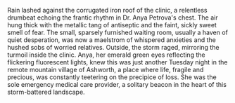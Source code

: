 Rain lashed against the corrugated iron roof of the clinic, a relentless drumbeat echoing the frantic rhythm in Dr. Anya Petrova's chest.  The air hung thick with the metallic tang of antiseptic and the faint, sickly sweet smell of fear.  The small, sparsely furnished waiting room, usually a haven of quiet desperation, was now a maelstrom of whispered anxieties and the hushed sobs of worried relatives.  Outside, the storm raged, mirroring the turmoil inside the clinic.  Anya, her emerald green eyes reflecting the flickering fluorescent lights, knew this was just another Tuesday night in the remote mountain village of Ashworth, a place where life, fragile and precious, was constantly teetering on the precipice of loss.  She was the sole emergency medical care provider, a solitary beacon in the heart of this storm-battered landscape.
